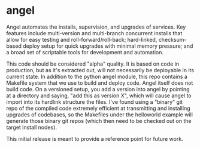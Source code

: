 angel
=====

Angel automates the installs, supervision, and upgrades of services. Key features include multi-version and multi-branch concurrent installs that allow for easy testing and roll-forward/roll-back; hard-linked, checksum-based deploy setup for quick upgrades with minimal memory pressure; and a broad set of scriptable tools for development and automation.

This code should be considered "alpha" quality. It is based on code in production, but as it's extracted out, will not necessarily be deployable in its current state. In addition to the python angel module, this repo contains a Makefile system that we use to build and deploy code. Angel itself does not build code. On a versioned setup, you add a version into angel by pointing at a directory and saying, "add this as version X", which will cause angel to import into its hardlink structure the files. I've found using a "binary" git repo of the compiled code extremely efficient at transmitting and installing upgrades of codebases, so the Makefiles under the helloworld example will generate those binary git repos (which then need to be checked out on the target install nodes).

This initial release is meant to provide a reference point for future work.
